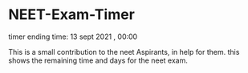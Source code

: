 # NEET-Exam-Timer

timer ending time: 13 sept 2021 , 00:00

This is a small contribution to the neet Aspirants, in help for them. this shows the remaining time and days for the neet exam.
